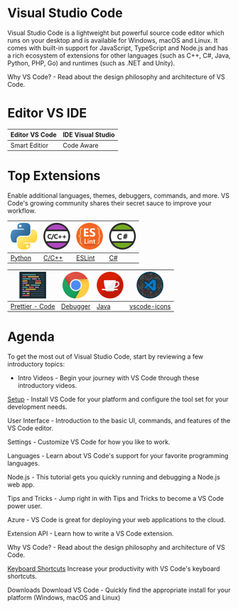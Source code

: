 # Visual Studio Code

Visual Studio Code is a lightweight but powerful source code editor which runs on your desktop and is available for Windows, macOS and Linux. It comes with built-in support for JavaScript, TypeScript and Node.js and has a rich ecosystem of extensions for other languages (such as C++, C#, Java, Python, PHP, Go) and runtimes (such as .NET and Unity).




Why VS Code? - Read about the design philosophy and architecture of VS Code.


# Editor VS IDE
|Editor VS Code | IDE Visual Studio |
|-------|-----|
|Smart Editior | Code Aware |

# Top Extensions
Enable additional languages, themes, debuggers, commands, and more. VS Code's growing community shares their secret sauce to improve your workflow.



|[<img src="./Images/Agenda/Python.png" alt="vscode-icons" width="60"/>](https://marketplace.visualstudio.com/items?itemName=ms-python.python)| [<img src="./Images/Agenda/CCPlusPlus.png" alt="vscode-icons" width="60" />](https://marketplace.visualstudio.com/items?itemName=ms-vscode.cpptools)|[<img src="./Images/Agenda/ESLint.png" alt="vscode-icons" width="60"/>](https://marketplace.visualstudio.com/items?itemName=ms-vscode.atom-keybindings)|[<img src="./Images/Agenda/CSharp.png" alt="vscode-icons" width="60" />](https://marketplace.visualstudio.com/items?itemName=ms-vscode.vs-keybindings)|
---------|----------|---------|----------|
 [Python](https://marketplace.visualstudio.com/items?itemName=ms-python.python) | [C/C++](https://marketplace.visualstudio.com/items?itemName=ms-vscode.cpptools) | [ESLint](https://marketplace.visualstudio.com/items?itemName=ms-vscode.atom-keybindings) | [C#](https://marketplace.visualstudio.com/items?itemName=ms-vscode.vs-keybindings)

|[<img src="./Images/Agenda/Prettier.png" alt="vscode-icons" width="60"/>](https://marketplace.visualstudio.com/items?itemName=esbenp.prettier-vscode)| [<img src="./Images/Agenda/DebuggerForChrome.png" alt="vscode-icons" width="60" />](https://marketplace.visualstudio.com/items?itemName=msjsdiag.debugger-for-chrome)|[<img src="./Images/Agenda/Java.png" alt="vscode-icons" width="60"/>](https://marketplace.visualstudio.com/items?itemName=redhat.java)|[<img src="./Images/Agenda/vs_code_icons.png" alt="vscode-icons" width="60" />](https://marketplace.visualstudio.com/items?itemName=vscode-icons-team.vscode-icons)|
---------|----------|---------|----------|
 [Prettier - Code](https://marketplace.visualstudio.com/items?itemName=esbenp.prettier-vscode) | [Debugger](https://marketplace.visualstudio.com/items?itemName=msjsdiag.debugger-for-chrome) | [Java](https://marketplace.visualstudio.com/items?itemName=redhat.java) | [vscode-icons](https://marketplace.visualstudio.com/items?itemName=vscode-icons-team.vscode-icons)




# Agenda
To get the most out of Visual Studio Code, start by reviewing a few introductory topics:

* Intro Videos - Begin your journey with VS Code through these introductory videos.

[Setup](https://code.visualstudio.com/docs/setup/setup-overview) - Install VS Code for your platform and configure the tool set for your development needs.

User Interface - Introduction to the basic UI, commands, and features of the VS Code editor.

Settings - Customize VS Code for how you like to work.

Languages - Learn about VS Code's support for your favorite programming languages.

Node.js - This tutorial gets you quickly running and debugging a Node.js web app.

Tips and Tricks - Jump right in with Tips and Tricks to become a VS Code power user.

Azure - VS Code is great for deploying your web applications to the cloud.

Extension API - Learn how to write a VS Code extension.

Why VS Code? - Read about the design philosophy and architecture of VS Code.

[Keyboard Shortcuts](https://github.com/Onemanwolf/visual-studio-2019/blob/master/VisualStudioCode2019_Getting_Started/docs/VisualStudioCode_KeyBinding.md)
Increase your productivity with VS Code's keyboard shortcuts.


Downloads
Download VS Code - Quickly find the appropriate install for your platform (Windows, macOS and Linux)